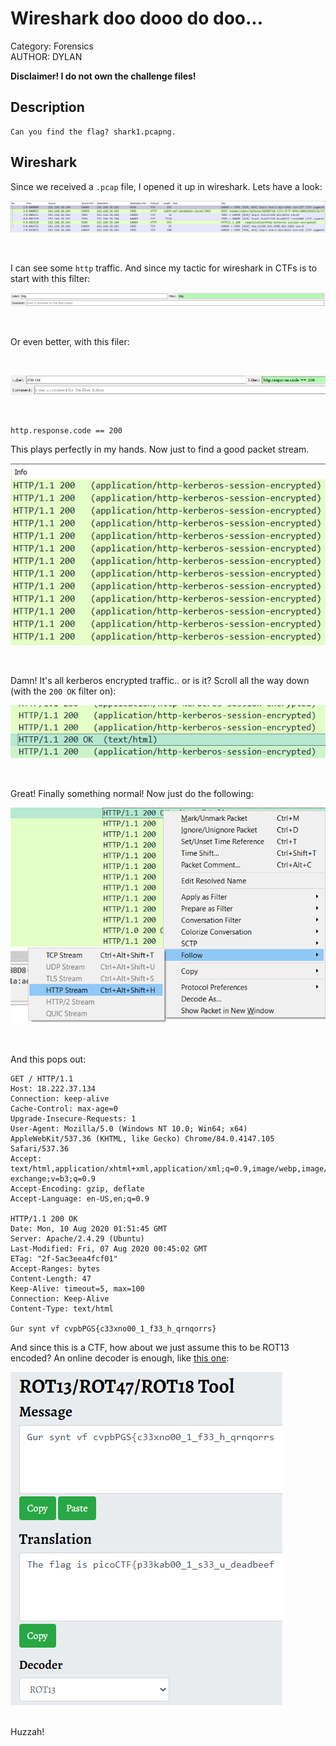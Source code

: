 # Wireshark doo dooo do doo...

Category: Forensics </br>
AUTHOR: DYLAN

**Disclaimer! I do not own the challenge files!**

## Description
```
Can you find the flag? shark1.pcapng.
```

## Wireshark

Since we received a `.pcap` file, I opened it up in wireshark. Lets have a look:
</br>

![sample](./sample.png)

</br>

I can see some `http` traffic. And since my tactic for wireshark in CTFs is to start with this filter:
</br>

![http](./http.png)

</br>

Or even better, with this filer:

</br>

![http_200](./http_200.png)

</br>

```
http.response.code == 200
```
This plays perfectly in my hands. Now just to find a good packet stream.
</br>

![encrypted](./encrypted.png)

</br>

Damn! It's all kerberos encrypted traffic.. or is it? Scroll all the way down (with the `200 OK` filter on):
</br>

![text](./text.png)

</br>

Great! Finally something normal! Now just do the following:
</br>

![follow](./follow.png)

</br>

And this pops out:
```
GET / HTTP/1.1
Host: 18.222.37.134
Connection: keep-alive
Cache-Control: max-age=0
Upgrade-Insecure-Requests: 1
User-Agent: Mozilla/5.0 (Windows NT 10.0; Win64; x64) AppleWebKit/537.36 (KHTML, like Gecko) Chrome/84.0.4147.105 Safari/537.36
Accept: text/html,application/xhtml+xml,application/xml;q=0.9,image/webp,image/apng,*/*;q=0.8,application/signed-exchange;v=b3;q=0.9
Accept-Encoding: gzip, deflate
Accept-Language: en-US,en;q=0.9

HTTP/1.1 200 OK
Date: Mon, 10 Aug 2020 01:51:45 GMT
Server: Apache/2.4.29 (Ubuntu)
Last-Modified: Fri, 07 Aug 2020 00:45:02 GMT
ETag: "2f-5ac3eea4fcf01"
Accept-Ranges: bytes
Content-Length: 47
Keep-Alive: timeout=5, max=100
Connection: Keep-Alive
Content-Type: text/html

Gur synt vf cvpbPGS{c33xno00_1_f33_h_qrnqorrs}
```
And since this is a CTF, how about we just assume this to be ROT13 encoded? An online decoder is enough, like [this one](https://www.boxentriq.com/code-breaking/rot13):
</br>

![flag](flag.png)

</br>
Huzzah!
